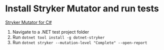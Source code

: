 # Install Stryker Mutator and run tests

[Stryker Mutator for C#](https://stryker-mutator.io/docs/stryker-net/introduction/)

1. Navigate to a .NET test project folder
2. Run `dotnet tool install -g dotnet-stryker`
3. Run `dotnet stryker --mutation-level "Complete" --open-report`
